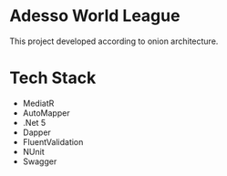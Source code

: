 
# Adesso World League

This project developed according to onion architecture.

# Tech Stack

- MediatR
- AutoMapper
- .Net 5
- Dapper
- FluentValidation
- NUnit
- Swagger

  
